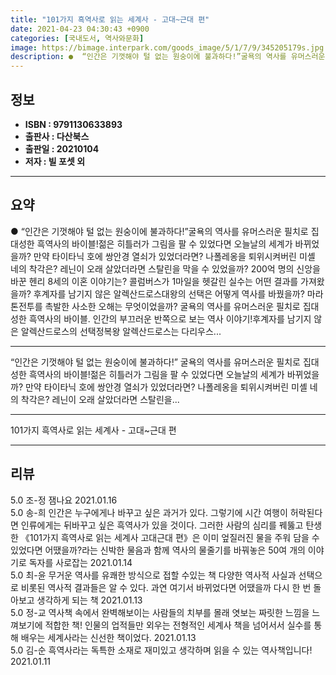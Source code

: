 ```yaml
---
title: "101가지 흑역사로 읽는 세계사 - 고대~근대 편"
date: 2021-04-23 04:30:43 +0900
categories: [국내도서, 역사와문화]
image: https://bimage.interpark.com/goods_image/5/1/7/9/345205179s.jpg
description: ●  “인간은 기껏해야 털 없는 원숭이에 불과하다!”굴욕의 역사를 유머스러운 필치로 집대성한 흑역사의 바이블!젊은 히틀러가 그림을 팔 수 있었다면 오늘날의 세계가 바뀌었을까? 만약 타이타닉 호에 쌍안경 열쇠가 있었더라면? 나폴레옹을 퇴위시켜버린 미셸 네의 착각은? 레닌이 오래 살았더라면 스탈린을 막을 수
---
```


## **정보**

- **ISBN : 9791130633893**
- **출판사 : 다산북스**
- **출판일 : 20210104**
- **저자 : 빌 포셋 외**

------



## **요약**

●  “인간은 기껏해야 털 없는 원숭이에 불과하다!”굴욕의 역사를 유머스러운 필치로 집대성한 흑역사의 바이블!젊은 히틀러가 그림을 팔 수 있었다면 오늘날의 세계가 바뀌었을까? 만약 타이타닉 호에 쌍안경 열쇠가 있었더라면? 나폴레옹을 퇴위시켜버린 미셸 네의 착각은? 레닌이 오래 살았더라면 스탈린을 막을 수 있었을까? 200억 명의 신앙을 바꾼 헨리 8세의 이혼 이야기는? 콜럼버스가 1마일을 헷갈린 실수는 어떤 결과를 가져왔을까? 후계자를 남기지 않은 알렉산드로스대왕의 선택은 어떻게 역사를 바꿨을까? 마라톤전투를 촉발한 사소한 오해는 무엇이었을까? 굴욕의 역사를 유머스러운 필치로 집대성한 흑역사의 바이블. 인간의 부끄러운 반쪽으로 보는 역사 이야기!후계자를 남기지 않은 알렉산드로스의 선택정복왕 알렉산드로스는 다리우스...

------

“인간은 기껏해야 털 없는 원숭이에 불과하다!”
굴욕의 역사를 유머스러운 필치로 집대성한 흑역사의 바이블!젊은 히틀러가 그림을 팔 수 있었다면 오늘날의 세계가 바뀌었을까? 만약 타이타닉 호에 쌍안경 열쇠가 있었더라면? 나폴레옹을 퇴위시켜버린 미셸 네의 착각은? 레닌이 오래 살았더라면 스탈린을... 

------


101가지 흑역사로 읽는 세계사 - 고대~근대 편 

------


## **리뷰** 

5.0 조-정 잼나요 2021.01.16 <br/>5.0 송-희 인간은 누구에게나 바꾸고 싶은 과거가 있다. 그렇기에 시간 여행이 허락된다면 인류에게는 뒤바꾸고 싶은 흑역사가 있을 것이다. 그러한 사람의 심리를 꿰뚫고 탄생한 《101가지 흑역사로 읽는 세계사  고대근대 편》은 이미 엎질러진 물을 주워 담을 수 있었다면 어땠을까?라는 신박한 물음과 함께 역사의 물줄기를 바꿔놓은 50여 개의 이야기로 독자를 사로잡는 2021.01.14 <br/>5.0 최-윤 무거운 역사를 유쾌한 방식으로 접할 수있는 책
다양한 역사적 사실과 선택으로 비롯된 역사적 결과들은 알 수 있다. 과연 여기서 바뀌었다면
어땠을까 다시 한 번 돌아보고 생각하게 되는 책 2021.01.13 <br/>5.0 정-교 역사책 속에서 완벽해보이는 사람들의 치부를 몰래 엿보는 짜릿한 느낌을 느껴보기에 적합한 책!
인물의 업적들만 외우는 전형적인 세계사 책을 넘어서서 실수를 통해 배우는 세계사라는 신선한 책이었다. 2021.01.13 <br/>5.0 김-순 흑역사라는 독특한 소재로 재미있고 생각하며 읽을 수 있는 역사책입니다! 2021.01.11 <br/>
